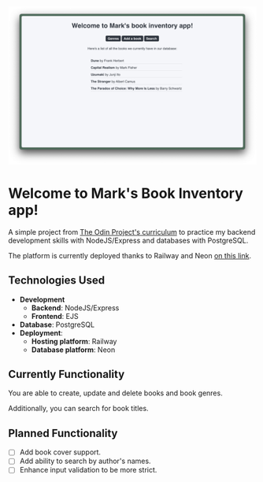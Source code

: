 ![](/public/MBI-ver0.01.png)

# Welcome to Mark's Book Inventory app!

A simple project from [The Odin Project's curriculum](https://www.theodinproject.com/lessons/node-path-nodejs-inventory-application) to practice my backend development skills with NodeJS/Express and databases with PostgreSQL. 

The platform is currently deployed thanks to Railway and Neon [on this link](https://inventory-app-production-0606.up.railway.app/).

## Technologies Used
 
- **Development**
  - **Backend**: NodeJS/Express 
  - **Frontend**: EJS 
- **Database**: PostgreSQL
- **Deployment**: 
  - **Hosting platform**: Railway
  - **Database platform**: Neon

## Currently Functionality

You are able to create, update and delete books and book genres. 

Additionally, you can search for book titles.

## Planned Functionality 

- [ ] Add book cover support. 
- [ ] Add ability to search by author's names. 
- [ ] Enhance input validation to be more strict.